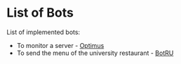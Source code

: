 # List of Bots

List of implemented bots:

* To monitor a server - [Optimus](optimus)
* To send the menu of the university restaurant - [BotRU](university-restaurant)

